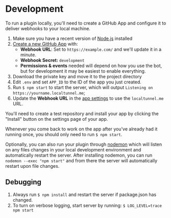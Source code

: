 # Development

To run a plugin locally, you'll need to create a GitHub App and configure it to deliver webhooks to your local machine.

1. Make sure you have a recent version of [Node.js](https://nodejs.org/) installed
1. [Create a new GitHub App](https://github.com/settings/apps/new) with:
    - **Webhook URL**: Set to `https://example.com/` and we'll update it in a minute.
    - **Webhook Secret:** `development`
    - **Permissions & events** needed will depend on how you use the bot, but for development it may be easiest to enable everything.
1. Download the private key and move it to the project directory
1. Edit `.env` and set `APP_ID` to the ID of the app you just created.
1. Run `$ npm start` to start the server, which will output `Listening on https://yourname.localtunnel.me`;
1. Update the **Webhook URL** in the [app settings](https://github.com/settings/apps) to use the `localtunnel.me` URL.

You'll need to create a test repository and install your app by clicking the "Install" button on the settings page of your app.

Whenever you come back to work on the app after you've already had it running once, you should only need to run `$ npm start`.

Optionally, you can also run your plugin through [nodemon](https://github.com/remy/nodemon#nodemon) which will listen on any files changes in your local development environment and automatically restart the server. After installing nodemon, you can run `nodemon --exec "npm start"` and from there the server will automatically restart upon file changes.

## Debugging

1. Always run `$ npm install` and restart the server if package.json has changed.
1. To turn on verbose logging, start server by running: `$ LOG_LEVEL=trace npm start`
